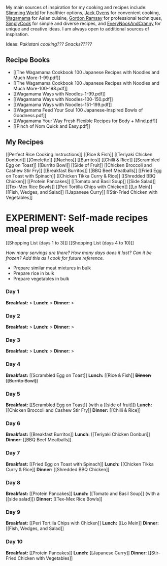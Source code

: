 My main sources of inspiration for my cooking and recipes include: [Slimming World](https://www.slimmingworld.co.uk/) for healthier options, [Jack Ovens](https://chefjackovens.com/recipes/) for convenient cooking, [Wagamama](https://www.wagamama.com/) for Asian cuisine, [Gordon Ramsay](https://www.gordonramsay.com/) for professional techniques, [SimplyCook](https://www.simplycook.com/) for simple and diverse recipes, and [EveryNookAndCranny](https://www.everynookandcranny.net/) for unique and creative ideas. I am always open to additional sources of inspiration.

Ideas: *Pakistani cooking??? Snacks?????*
## Recipe Books
 - [[The Wagamama Cookbook 100 Japanese Recipes with Noodles and Much More-1-99.pdf]]
 - [[The Wagamama Cookbook 100 Japanese Recipes with Noodles and Much More-100-198.pdf]]
 - [[Wagamama Ways with Noodles-1-99.pdf]]
 - [[Wagamama Ways with Noodles-100-150.pdf]]
 - [[Wagamama Ways with Noodles-151-199.pdf]]
 - [[Wagamama Feed Your Soul 100 Japanese-Inspired Bowls of Goodness.pdf]]
 - [[Wagamama Your Way Fresh Flexible Recipes for Body + Mind.pdf]]
 - [[Pinch of Nom Quick and Easy.pdf]]
## My Recipes
[[Perfect Rice Cooking Instructions]]
[[Rice & Fish]]
[[Teriyaki Chicken Donburi]]
[[Omelette]]
[[Nachos]]
[[Burritos]]
[[Chilli & Rice]]
[[Scrambled Egg on Toast]]
[[Burrito Bowl]]
[[Side of Fruit]]
[[Chicken Broccoli and Cashew Stir Fry]]
[[Breakfast Burritos]]
[[BBQ Beef Meatballs]]
[[Fried Egg on Toast with Spinach]]
[[Chicken Tikka Curry & Rice]]
[[Shredded BBQ Chicken]]
[[Protein Pancakes]]
[[Tomato and Basil Soup]]
[[Side Salad]]
[[Tex-Mex Rice Bowls]]
[[Peri Tortilla Chips with Chicken]]
[[Lo Mein]]
[[Fish, Wedges, and Salad]]
[[Japanese Curry]]
[[Stir-Fried Chicken with Vegetables]]
# EXPERIMENT: Self-made recipes meal prep week
[[Shopping List (days 1 to 3)]]
[[Shopping List (days 4 to 10)]]

*How many servings are there? How many days does it last? Can it be frozen? Add this as I cook for future reference.*

 - Prepare similar meat mixtures in bulk
 - Prepare rice in bulk
 - Prepare vegetables in bulk
### Day 1
**Breakfast:** >
**Lunch:** >
**Dinner:** >
### Day 2
**Breakfast:** >
**Lunch:** >
**Dinner:** >
### Day 3
**Breakfast:** >
**Lunch:** >
**Dinner:** >
### Day 4
**Breakfast:** [[Scrambled Egg on Toast]]
**Lunch:** [[Rice & Fish]]
~~**Dinner:** [[Burrito Bowl]]~~
### Day 5
**Breakfast:** [[Scrambled Egg on Toast]] (with a [[side of fruit]])
**Lunch:** [[Chicken Broccoli and Cashew Stir Fry]]
**Dinner:** [[Chilli & Rice]]
### Day 6
**Breakfast:** [[Breakfast Burritos]]
**Lunch:** [[Teriyaki Chicken Donburi]]
**Dinner:** [[BBQ Beef Meatballs]]
### Day 7
**Breakfast:** [[Fried Egg on Toast with Spinach]]
**Lunch:** [[Chicken Tikka Curry & Rice]]
**Dinner:** [[Shredded BBQ Chicken]]
### Day 8
**Breakfast:** [[Protein Pancakes]]
**Lunch:** [[Tomato and Basil Soup]] (with a [[side salad]])
**Dinner:** [[Tex-Mex Rice Bowls]]
### Day 9
**Breakfast:** [[Peri Tortilla Chips with Chicken]]
**Lunch:** [[Lo Mein]]
**Dinner:** [[Fish, Wedges, and Salad]]
### Day 10
**Breakfast:** [[Protein Pancakes]]
**Lunch:** [[Japanese Curry]]
**Dinner:** [[Stir-Fried Chicken with Vegetables]]